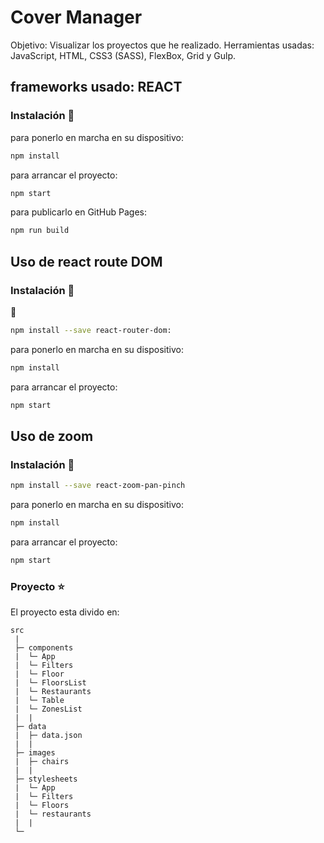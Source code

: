 # Cover Manager 
Objetivo: Visualizar los proyectos que he realizado.
Herramientas usadas: JavaScript, HTML, CSS3 (SASS), FlexBox, Grid y Gulp.

## frameworks usado: REACT
### Instalación 🔧

para ponerlo en marcha en su dispositivo:
```bash
npm install
```

para arrancar el proyecto:
```bash
npm start 
```

para publicarlo en GitHub Pages:
```bash
npm run build
```


## Uso de react route DOM
### Instalación 🔧
 🔧
```bash
npm install --save react-router-dom:
```
para ponerlo en marcha en su dispositivo:
```bash
npm install
```

para arrancar el proyecto:
```bash
npm start 
```


## Uso de zoom
### Instalación 🔧
```bash
npm install --save react-zoom-pan-pinch
```

para ponerlo en marcha en su dispositivo:
```bash
npm install
```

para arrancar el proyecto:
```bash
npm start 
```

### Proyecto ⭐️
El proyecto esta divido en:

```
src
 |  
 ├─ components 
 |  └─ App
 |  └─ Filters
 |  └─ Floor
 |  └─ FloorsList
 |  └─ Restaurants
 |  └─ Table
 |  └─ ZonesList
 |  |
 ├─ data
 |  ├─ data.json
 |  | 
 ├─ images
 |  ├─ chairs
 |  |  
 ├─ stylesheets 
 |  └─ App
 |  └─ Filters
 |  └─ Floors
 |  └─ restaurants
 |  |
 └─   

